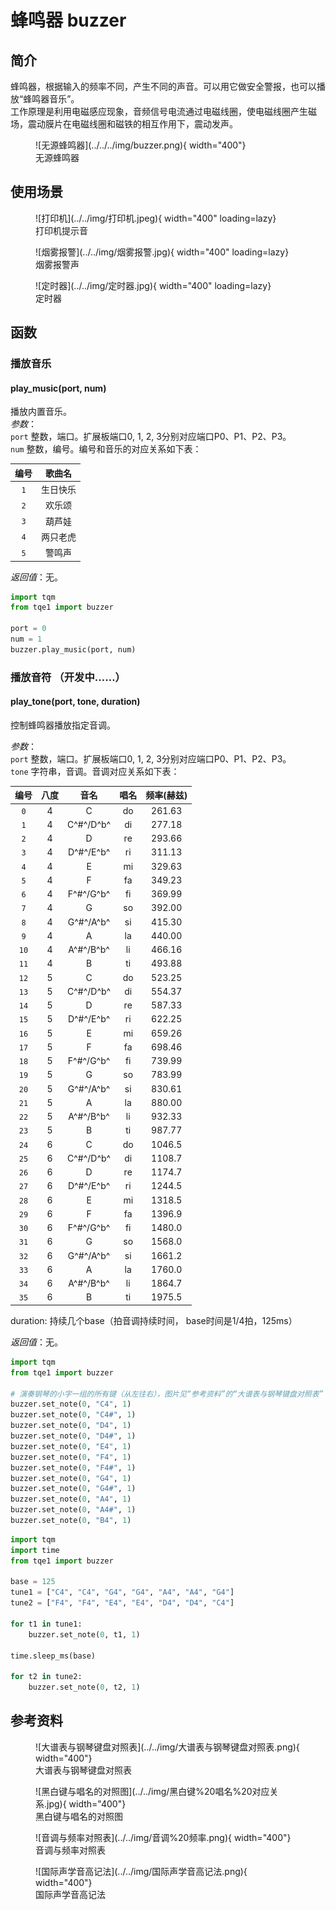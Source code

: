 # 蜂鸣器 buzzer

## 简介

蜂鸣器，根据输入的频率不同，产生不同的声音。可以用它做安全警报，也可以播放“蜂鸣器音乐”。<br>
工作原理是利用电磁感应现象，音频信号电流通过电磁线圈，使电磁线圈产生磁场，震动膜片在电磁线圈和磁铁的相互作用下，震动发声。

<figure markdown>
  ![无源蜂鸣器](../../../img/buzzer.png){ width="400"}
  <figcaption>无源蜂鸣器</figcaption>
</figure>

## 使用场景

<figure markdown>
  ![打印机](../../img/打印机.jpeg){ width="400" loading=lazy}
  <figcaption>打印机提示音</figcaption>
</figure>
<figure markdown>
  ![烟雾报警](../../img/烟雾报警.jpg){ width="400" loading=lazy}
  <figcaption>烟雾报警声</figcaption>
</figure>
<figure markdown>
  ![定时器](../../img/定时器.jpg){ width="400" loading=lazy}
  <figcaption>定时器</figcaption>
</figure>

## 函数

### 播放音乐

#### play_music(port, num)

播放内置音乐。<br>
*参数*：<br>
`port` 整数，端口。扩展板端口0, 1, 2, 3分别对应端口P0、P1、P2、P3。<br>
`num` 整数，编号。编号和音乐的对应关系如下表：

| 编号  | 歌曲名  |
|:---:|:----:|
| `1` | 生日快乐 |
| `2` | 欢乐颂  |
| `3` | 葫芦娃  |
| `4` | 两只老虎 |
| `5` | 警鸣声  |

*返回值*：无。

```py title="buzzerMusic.py" linenums="1" hl_lines="2 6"
import tqm
from tqe1 import buzzer

port = 0
num = 1
buzzer.play_music(port, num)
```

### 播放音符 （开发中……）

#### play_tone(port, tone, duration)

控制蜂鸣器播放指定音调。

*参数*：  
`port` 整数，端口。扩展板端口0, 1, 2, 3分别对应端口P0、P1、P2、P3。  
`tone` 字符串，音调。音调对应关系如下表：

|  编号  |  八度  |  音名  |  唱名  |  频率(赫兹)  |
|:---:|:---:|:---:|:---:|:---:|
|  `0`   |  4  |  C          |  do  |  261.63  |
|  `1`   |  4  |  C^#^/D^b^  |  di  |  277.18  |
|  `2`   |  4  |  D          |  re  |  293.66  |
|  `3`   |  4  |  D^#^/E^b^  |  ri  |  311.13  |
|  `4`   |  4  |  E          |  mi  |  329.63  |
|  `5`   |  4  |  F          |  fa  |  349.23  |
|  `6`   |  4  |  F^#^/G^b^  |  fi  |  369.99  |
|  `7`   |  4  |  G          |  so  |  392.00  |
|  `8`   |  4  |  G^#^/A^b^  |  si  |  415.30  |
|  `9`  |  4  |  A          |  la  |  440.00  |
|  `10`  |  4  |  A^#^/B^b^  |  li  |  466.16  |
|  `11`  |  4  |  B          |  ti  |  493.88  |
|  `12`   |  5  |  C          |  do  |  523.25  |
|  `13`   |  5  |  C^#^/D^b^  |  di  |  554.37  |
|  `14`   |  5  |  D          |  re  |  587.33  |
|  `15`   |  5  |  D^#^/E^b^  |  ri  |  622.25  |
|  `16`   |  5  |  E          |  mi  |  659.26  |
|  `17`   |  5  |  F          |  fa  |  698.46  |
|  `18`   |  5  |  F^#^/G^b^  |  fi  |  739.99  |
|  `19`   |  5  |  G          |  so  |  783.99  |
|  `20`   |  5  |  G^#^/A^b^  |  si  |  830.61  |
|  `21`  |  5  |  A          |  la  |  880.00  |
|  `22`  |  5  |  A^#^/B^b^  |  li  |  932.33  |
|  `23`  |  5  |  B          |  ti  |  987.77  |
|  `24`   |  6  |  C          |  do  |  1046.5  |
|  `25`   |  6  |  C^#^/D^b^  |  di  |  1108.7  |
|  `26`   |  6  |  D          |  re  |  1174.7  |
|  `27`   |  6  |  D^#^/E^b^  |  ri  |  1244.5  |
|  `28`   |  6  |  E          |  mi  |  1318.5  |
|  `29`   |  6  |  F          |  fa  |  1396.9  |
|  `30`   |  6  |  F^#^/G^b^  |  fi  |  1480.0  |
|  `31`   |  6  |  G          |  so  |  1568.0  |
|  `32`   |  6  |  G^#^/A^b^  |  si  |  1661.2  |
|  `33`  |  6  |  A          |  la  |  1760.0  |
|  `34`  |  6  |  A^#^/B^b^  |  li  |  1864.7  |
|  `35`  |  6  |  B          |  ti  |  1975.5  |

duration: 持续几个base（拍音调持续时间， base时间是1/4拍，125ms）

*返回值*：无。

```py title="playTones.py" linenums="1" hl_lines="2 5 6"
import tqm
from tqe1 import buzzer

# 演奏钢琴的小字一组的所有键（从左往右），图片见“参考资料”的“大谱表与钢琴键盘对照表”
buzzer.set_note(0, "C4", 1)
buzzer.set_note(0, "C4#", 1)
buzzer.set_note(0, "D4", 1)
buzzer.set_note(0, "D4#", 1)
buzzer.set_note(0, "E4", 1)
buzzer.set_note(0, "F4", 1)
buzzer.set_note(0, "F4#", 1)
buzzer.set_note(0, "G4", 1)
buzzer.set_note(0, "G4#", 1)
buzzer.set_note(0, "A4", 1)
buzzer.set_note(0, "A4#", 1)
buzzer.set_note(0, "B4", 1)

```

```py title="twinkleStar.py" linenums="1" hl_lines="3 6 10 15"
import tqm
import time
from tqe1 import buzzer

base = 125
tune1 = ["C4", "C4", "G4", "G4", "A4", "A4", "G4"]
tune2 = ["F4", "F4", "E4", "E4", "D4", "D4", "C4"]

for t1 in tune1:
    buzzer.set_note(0, t1, 1)

time.sleep_ms(base)

for t2 in tune2:
    buzzer.set_note(0, t2, 1)
```

## 参考资料
<figure markdown>
  ![大谱表与钢琴键盘对照表](../../img/大谱表与钢琴键盘对照表.png){ width="400"}
  <figcaption>大谱表与钢琴键盘对照表</figcaption>
</figure>
<figure markdown>
  ![黑白键与唱名的对照图](../../img/黑白键%20唱名%20对应关系.jpg){ width="400"}
  <figcaption>黑白键与唱名的对照图</figcaption>
</figure>
<figure markdown>
  ![音调与频率对照表](../../img/音调%20频率.png){ width="400"}
  <figcaption>音调与频率对照表</figcaption>
</figure>
<figure markdown>
  ![国际声学音高记法](../../img/国际声学音高记法.png){ width="400"}
  <figcaption>国际声学音高记法</figcaption>
</figure>